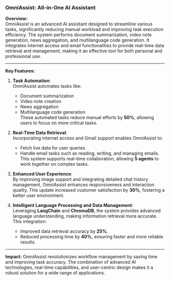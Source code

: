 ### OmniAssist: All-in-One AI Assistant

**Overview:**  
OmniAssist is an advanced AI assistant designed to streamline various tasks, significantly reducing manual workload and improving task execution efficiency. The system performs document summarization, video note generation, news aggregation, and multilanguage code generation. It integrates internet access and email functionalities to provide real-time data retrieval and management, making it an effective tool for both personal and professional use.

---

**Key Features:**

1. **Task Automation**:  
   OmniAssist automates tasks like:
   - Document summarization
   - Video note creation
   - News aggregation
   - Multilanguage code generation  
   These automated tasks reduce manual efforts by **50%**, allowing users to focus on more critical tasks.

2. **Real-Time Data Retrieval**:  
   Incorporating internet access and Gmail support enables OmniAssist to:
   - Fetch live data for user queries.
   - Handle email tasks such as reading, writing, and managing emails.  
   This system supports real-time collaboration, allowing **5 agents** to work together on complex tasks.

3. **Enhanced User Experience**:  
   By improving image support and integrating detailed chat history management, OmniAssist enhances responsiveness and interaction quality. This update increased customer satisfaction by **30%**, fostering a better user environment.

4. **Intelligent Language Processing and Data Management**:  
   Leveraging **LangChain** and **ChromaDB**, the system provides advanced language understanding, making information retrieval more accurate. This integration:
   - Improved data retrieval accuracy by **25%**.
   - Reduced processing time by **40%**, ensuring faster and more reliable results.

---

**Impact:**
OmniAssist revolutionizes workflow management by saving time and improving task accuracy. The combination of advanced AI technologies, real-time capabilities, and user-centric design makes it a robust solution for a wide range of applications.
